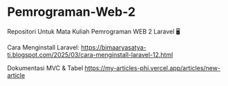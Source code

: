 # Pemrograman-Web-2
Repositori Untuk Mata Kuliah Pemrograman WEB 2 Laravel 🖥️

Cara Menginstall Laravel:
https://bimaaryasatya-ti.blogspot.com/2025/03/cara-menginstall-laravel-12.html

Dokumentasi MVC & Tabel
https://my-articles-phi.vercel.app/articles/new-article
